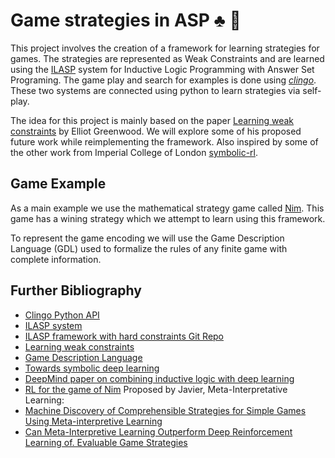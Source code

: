 # Game strategies in ASP :clubs: :game_die:

This project involves the creation of a framework for learning strategies for games.
The strategies are represented as Weak Constraints and are learned using the [ILASP](http://www.ilasp.com) system for Inductive Logic Programming with Answer Set Programing.
The game play and search for examples is done using [*clingo*](https://potassco.org/clingo/). These two systems are connected using python to learn strategies via self-play.

The idea for this project is mainly based on the paper [Learning weak constraints](https://www.imperial.ac.uk/media/imperial-college/faculty-of-engineering/computing/public/1718-ug-projects/Elliot-Greenwood-Learning-Player-Strategies-using-Weak-Constraints.pdf) by Elliot Greenwood. We will explore some of his proposed future work while reimplementing the framework. Also inspired by some of the other work from Imperial College of London [symbolic-rl](https://github.com/921kiyo/symbolic-rl). 

## Game Example

As a main example we use the mathematical strategy game called [Nim](https://en.wikipedia.org/wiki/Nim).
This game has a wining strategy which we attempt to learn using this framework.

To represent the game encoding we will use the Game Description Language (GDL) used to formalize the rules of any finite game with complete information.

## Further Bibliography 

  - [Clingo Python API](https://potassco.org/clingo/python-api/current/#clingo.SymbolType)
  - [ILASP system](http://www.ilasp.com)
  - [ILASP framework with hard constraints Git Repo](https://github.com/921kiyo/symbolic-rl)
  - [Learning weak constraints](https://www.imperial.ac.uk/media/imperial-college/faculty-of-engineering/computing/public/1718-ug-projects/Elliot-Greenwood-Learning-Player-Strategies-using-Weak-Constraints.pdf)
  - [Game Description Language](http://www.cse.unsw.edu.au/~mit/Papers/IJCAI11.pdf)
  - [Towards symbolic deep learning](https://arxiv.org/abs/1609.05518)
  - [DeepMind paper on combining inductive logic with deep learning](https://deepmind.com/research/publications/learning-explanatory-rules-noisy-data)
  - [RL for the game of Nim](http://www.diva-portal.org/smash/get/diva2:814832/FULLTEXT01.pdf)
Proposed by Javier, Meta-Interpretative Learning:
  - [Machine Discovery of Comprehensible Strategies for Simple Games Using Meta-interpretive Learning](https://www.researchgate.net/publication/332654748_Machine_Discovery_of_Comprehensible_Strategies_for_Simple_Games_Using_Meta-interpretive_Learning)
  - [Can Meta-Interpretive Learning Outperform Deep Reinforcement Learning of. Evaluable Game Strategies](https://www.ijcai.org/proceedings/2019/0909.pdf)
